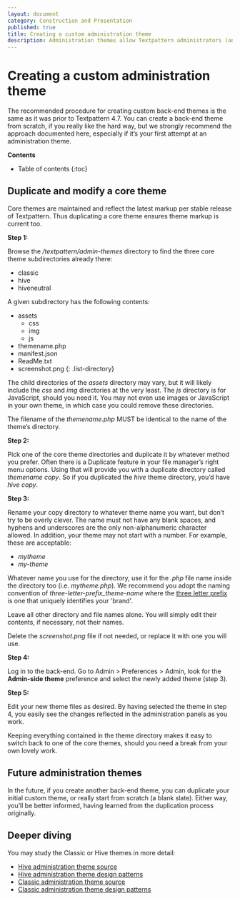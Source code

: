 ```yaml
---
layout: document
category: Construction and Presentation
published: true
title: Creating a custom administration theme
description: Administration themes allow Textpattern administrators (and publishers) to choose a specific theme for the presentation and layout of back-end panels.
---
```


# Creating a custom administration theme

The recommended procedure for creating custom back-end themes is the same as it was prior to Textpattern 4.7. You can create a back-end theme from scratch, if you really like the hard way, but we strongly recommend the approach documented here, especially if it’s your first attempt at an administration theme.

**Contents**

* Table of contents
{:toc}

## Duplicate and modify a core theme

Core themes are maintained and reflect the latest markup per stable release of Textpattern. Thus duplicating a core theme ensures theme markup is current too.

**Step 1:**

Browse the _/textpattern/admin-themes_ directory to find the three core theme subdirectories already there:

* classic
* hive
* hiveneutral

A given subdirectory has the following contents:

* assets
	* css
	* img
	* js
* themename.php
* manifest.json
* ReadMe.txt
* screenshot.png
{: .list-directory}

The child directories of the *assets* directory may vary, but it will likely include the *css* and *img* directories at the very least. The *js* directory is for JavaScript, should you need it. You may not even use images or JavaScript in your own theme, in which case you could remove these directories.

The filename of the *themename.php* MUST be identical to the name of the theme’s directory.

**Step 2:**

Pick one of the core theme directories and duplicate it by whatever method you prefer. Often there is a Duplicate feature in your file manager’s right menu options. Using that will provide you with a duplicate directory called _themename copy_. So if you duplicated the _hive_ theme directory, you’d have _hive copy_.

**Step 3:**

Rename your copy directory to whatever theme name you want, but don’t try to be overly clever. The name must not have any blank spaces, and hyphens and underscores are the only non-alphanumeric character allowed. In addition, your theme may not start with a number. For example, these are acceptable:

* _mytheme_
* _my-theme_

Whatever name you use for the directory, use it for the *.php* file name inside the directory too (i.e. *mytheme.php*). We recommend you adopt the naming convention of _three-letter-prefix_theme-name_ where the [three letter prefix](/development/plugin-developer-prefixes) is one that uniquely identifies your 'brand'. 

Leave all other directory and file names alone. You will simply edit their contents, if necessary, not their names.

Delete the _screenshot.png_ file if not needed, or replace it with one you will use.

**Step 4:**

Log in to the back-end. Go to Admin > Preferences > Admin, look for the **Admin-side theme** preference and select the newly added theme (step 3).

**Step 5:**

Edit your new theme files as desired. By having selected the theme in step 4, you easily see the changes reflected in the administration panels as you work.

Keeping everything contained in the theme directory makes it easy to switch back to one of the core themes, should you need a break from your own lovely work.

## Future administration themes

In the future, if you create another back-end theme, you can  duplicate your initial custom theme, or really start from scratch (a blank slate). Either way, you’ll be better informed, having learned from the duplication process originally.

## Deeper diving

You may study the Classic or Hive themes in more detail:

* [Hive administration theme source](https://github.com/philwareham/textpattern-hive-admin-theme)
* [Hive administration theme design patterns](http://design-patterns.textpattern.com/)
* [Classic administration theme source](https://github.com/philwareham/textpattern-classic-admin-theme)
* [Classic administration theme design patterns](http://design-patterns-classic.textpattern.com/)
